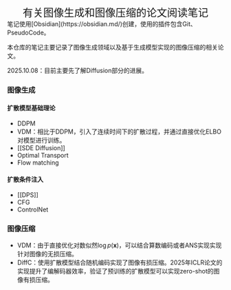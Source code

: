 <center><font size=5>有关图像生成和图像压缩的论文阅读笔记</font></center>
笔记使用[Obsidian](https://obsidian.md/)创建，使用的插件包含Git、PseudoCode。

本仓库的笔记主要记录了图像生成领域以及基于生成模型实现的图像压缩的相关论文。


2025.10.08：目前主要先了解Diffusion部分的进展。

### 图像生成
#### 扩散模型基础理论
- DDPM
- VDM：相比于DDPM，引入了连续时间下的扩散过程，并通过直接优化ELBO对模型进行训练。
- [[SDE Diffusion]]
- Optimal Transport
- Flow matching

#### 扩散条件注入
- [[DPS]]
- CFG
- ControlNet

### 图像压缩
- VDM：由于直接优化对数似然$\log p(\boldsymbol{x})$，可以结合算数编码或者ANS实现实现针对图像的无损压缩。
- DiffC：使用扩散模型结合随机编码实现了图像有损压缩。2025年ICLR论文的实现提升了编解码器效率，验证了预训练的扩散模型可以实现zero-shot的图像有损压缩。